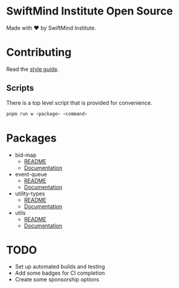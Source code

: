 # SwiftMind Institute Open Source

Made with ❤️ by SwiftMind Institute.

# Contributing

Read the [style guide](https://github.com/swiftmind/open-source/blob/main/STYLE.md#style-guide).

## Scripts

There is a top level script that is provided for convenience.

```bash
pnpm run w <package> <command>
```

# Packages

- bid-map
  - [README](https://github.com/swiftmind/open-source/tree/main/packages/bid-map#readme)
  - [Documentation](https://swiftmindinstitute.github.io/open-source/modules/Bid_Map.html)
- event-queue
  - [README](https://github.com/swiftmind/open-source/tree/main/packages/event-queue#readme)
  - [Documentation](https://swiftmindinstitute.github.io/open-source/modules/Event_Queue.html)
- utility-types
  - [README](https://github.com/swiftmind/open-source/tree/main/packages/utility-types#readme)
  - [Documentation](https://swiftmindinstitute.github.io/open-source/modules/Utility_Types.html)
- utils
  - [README](https://github.com/swiftmind/open-source/tree/main/packages/utils#readme)
  - [Documentation](https://swiftmindinstitute.github.io/open-source/modules/Utils.html)

# TODO

- Set up automated builds and testing
- Add some badges for CI completion
- Create some sponsorship options
